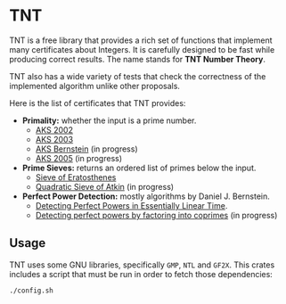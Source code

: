 # TNT
TNT is a free library that provides a rich set of functions that implement many certificates about Integers. It is carefully designed to be fast while producing correct results. The name stands for **TNT Number Theory**.

TNT also has a wide variety of tests that check the correctness of the implemented algorithm unlike other proposals.

Here is the list of certificates that TNT provides:

* **Primality:** whether the input is a prime number.
  * [AKS 2002](https://cse.iitk.ac.in/users/manindra/algebra/primality_original.pdf)
  * [AKS 2003](https://www.cse.iitk.ac.in/users/manindra/algebra/primality_v6.pdf)
  * [AKS Bernstein](https://cr.yp.to/papers/aks-20030125-retypeset20220327.pdf#page=8) (in progress)
  * [AKS 2005](https://math.dartmouth.edu/~carlp/PDF/complexity12.pdf) (in progress)
* **Prime Sieves:** returns an ordered list of primes below the input.
  * [Sieve of Eratosthenes](https://cp-algorithms.com/algebra/sieve-of-eratosthenes.html#implementation)
  * [Quadratic Sieve of Atkin](https://cr.yp.to/papers/primesieves-20020329-retypeset20220327.pdf) (in progress)
* **Perfect Power Detection:** mostly algorithms by Daniel J. Bernstein.
  * [Detecting Perfect Powers in Essentially Linear Time](https://www.ams.org/journals/mcom/1998-67-223/S0025-5718-98-00952-1/S0025-5718-98-00952-1.pdf).
  * [Detecting perfect powers by factoring into coprimes](https://cr.yp.to/lineartime/powers2-20060914-ams.pdf) (in progress)

## Usage

TNT uses some GNU libraries, specifically `GMP`, `NTL` and `GF2X`. This crates includes a script that must be run in order to fetch those dependencies:

```bash
./config.sh
```
